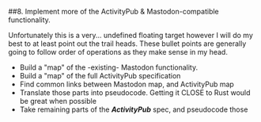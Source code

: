 ##8. Implement more of the ActivityPub & Mastodon-compatible functionality.

Unfortunately this is a very... undefined floating target however I will do my best to at least point out the trail heads.
These bullet points are generally going to follow order of operations as they make sense in my head.

 - Build a "map" of the -existing- Mastodon functionality.
 - Build a "map" of the full ActivityPub specification 
 - Find common links between Mastodon map, and ActivityPub map
 - Translate those parts into pseudocode.  Getting it CLOSE to Rust would be great when possible
 - Take remaining parts of the ***ActivityPub*** spec, and pseudocode those
 
